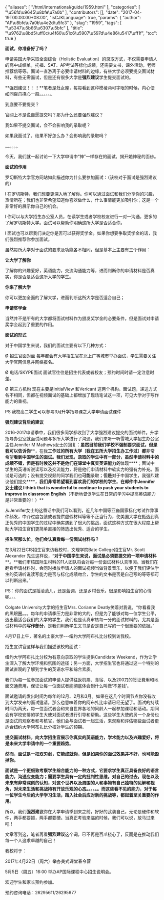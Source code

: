 {
    "aliases": [
        "/html/international/guide/1959.html"
    ],
    "categories": [
        "\u56fd\u9645\u8bfe\u7a0b"
    ],
    "contributors": [],
    "date": "2017-04-19T00:00:00+08:00",
    "isCJKLanguage": true,
    "params": {
        "author": "AP\u8bfe\u7a0b\u4e2d\u5fc3"
    },
    "slug": "1959",
    "tags": [
        "\u5347\u5b66\u6307\u5bfc"
    ],
    "title": "\u9762\u8bd5\uff0c\u4f60\u51c6\u5907\u597d\u4e86\u5417\uff1f",
    "toc": true
}


**面试，你准备好了吗？**




申请美国大学采取全面综合（Holistic Evaluation）的录取方式，不仅需要申请人的高中成绩单，托福、SAT、AP考试等标化成绩，还需要文书，课外活动，老师推荐信等等。面试一直游离于必要申请材料的边缘，有些大学必须要提交面试材料，有些无需面试，但是还有很多大学是**强烈建议**学生提交面试的。









**强烈建议！！！**笔者是处女座，每每看到这种模棱两可字眼的时候，内心便如同百爪挠心一般。。。。。。









到底要不要提交？




官网上不是说自愿提交吗？那为什么还要强烈建议？




我如果不提交面试，会不会影响我的录取呢？




如果我面试了，结果不好怎么办？会影响我的录取吗？




。。。。。。









今天，我们就一起讨论一下大学申请中“神”一样存在的面试，揭开她神秘的面纱。









**面试的作用**




罗切斯特大学官方网站如此描述你为什么要参加面试：（该校对于面试是强烈建议的）




l 在罗切斯特，我们想要更深入地了解你。你可以通过面试和我们分享你的兴趣，热情所在；我们也非常希望知道你喜欢做什么，什么事情能更加吸引你；这是一个非常好的展示你自己的机会。




l 你可以与大学招生办公室人员，在读学生或者学校校友进行一对一沟通，更多的了解罗切斯特大学。面试可以帮助你明确这所大学是否适合你。




l 面试也可以帮我们决定你是否可以获得奖学金。如果你想要争取奖学金的话，我们强烈推荐你参加面试。









虽然每所大学对于面试的要求及功能各不相同，但是基本上主要有三个作用：




**让大学了解你**




了解你的兴趣爱好，英语能力，交流沟通能力等，进而判断你的申请材料是否真实，你是否是适合这所大学的学生。




**你来了解大学**




你可以更加全面的了解大学，进而判断这所大学是否适合自己；




**申请奖学金**




当然并不是所有的大学都将面试材料作为颁发奖学金的必要条件，但是面试对申请奖学金起到了重要的作用。









**面试的形式**




对于中国学生来说，我们的面试主要有以下几种方式：




Ø 招生官面对面 每年都会有大学招生官在北上广等城市举办面试，学生需要关注大学官网信息并网络报名。




Ø 电话/SKYPE面试 面试官往往是招生代表或者校友；预约时间时请一定注意时差。




Ø 第三方机构 现在主要是InitialView 和Vericant 这两个机构。面试题，递送方式各不相同，但都在视频面试的基础上都增加了现场笔试这一项，可见大学对于写作能力的重视。




PS 我校高二学生可以参考3月升学指导课之大学申请面试课件









**强烈建议背后的建议**




2016-2017申请季中，我们很多同学都收到了大学强烈建议提交的面试邮件。升学指导办公室就面试问题与多所大学进行了沟通，我们来听一听雪城大学招生办公室主任Jennifer M Mathews女士的回复：**虽然目前我们学校****不强制要求面试****，但是我可以告诉你****，在我****工作过的所有大学（我在五所大学招生办工作过）都****非常希望****看到中国学生的面试。我们发现，****录取的学生中有一部分****，****虽然申请材料中的成绩不错，****但是有时候****这****并不是他们在课堂中真实英语能力的****体现****；面试中学生的英语听说读写以及交流能力，将是他们申请材料中软实力的强有力补充。面试是可选的；没有提交视频的同学我们也****可能****录取；****但是****对于中国学生，我强烈建议他们提交****，****我们非常希望看到喜欢我们的学校的学生****。**在邮件中Jennifer女士建议 **I think that is wonderful to continue to push your students to improve in classroom English****（不断地督促学生在日常的学习中提高英语能力是非常重要的！）**









从Jennifer女士的这番话中我们可以看到，近几年中国等亚裔国家标化考试作弊事件频发，中介过度包装或者提供虚假材料等等不正当行为，使美国大学在甄选到真正优秀的中国学生的过程中确实遇到了很大的挑战，面试这种方式在很大程度上帮助大学招生官们更简单直接的筛选出优秀、适合的学生。









**招生官那么忙，他们会认真看每一份面试材料吗？**




在3月22日CIS招生官来访我校时，文理学院Bate College招生官Mr. Scott Alexander 先生这样说，“**对于中国学生来说，面试是必须要提交的一项申请材料****。**我们审核国际生材料的11人团队将会对每一份面试材料认真审阅。当我们在翻看申请材料时，会同时播放申请人的面试视频当做背景音乐，以便于我们评估学生的英语听说读写能力是否与标化成绩吻合，学生的文书是否是自己写的等等都可以判断出来。”




PS：你的面试是摇滚范儿，还是蓝调，还是乡村音乐，很是影响招生官的心情呢。。。









Colgate University大学的招生官Mrs. Corianne Deatly笑着对我说，“你看看我的黑眼圈。。。每年的申请季压力是非常的大的，但是为了能够对每一位学生公平，选出最适合我们的大学的学生，我们也是认真审核每一分的面试材料的。尤其是面试材料中的**写作部分**，是我们判断学生文书是否是自己写的一个很重要的依据。”









4月17日上午，著名的土豪大学---纽约大学阿布扎比分校到访我校。




招生宣讲官这样与我们描述该校的面试：




纽约大学阿布扎比分校为有意向录取的学生提供Candidate Weekend，作为让学生深入了解大学环境和氛围的途径；另一方面，大学招生官也将通过这一个特别的面试直观的了解到学生的英语水平和综合素质。




我们为每一位参加面试的申请人提供往返机票、食宿、以及200刀的签证费用和地面交通费用，保证让每一位面试者能彻底体会到什么叫做‘不差钱’。




面试邀请的发出时间为每年的12月、2月和3月。如果在这几个时间节点你没有收到大学发来的面试邀请，那么也意味着你的阿布扎比申请已经无望了。面试的持续时间为两天，每一位面试者会和来自世界各地的同龄人一起参加课程和活动。期间会有学校安排的学生大使对面试者进行引导和帮助。这些学生大使的另一个身份也是面试的观察者和考核官，他们会与面试者一起生活，来观察和评估哪些面试者更适合纽约大学阿布扎比分校对学生的预期。









**提交面试材料，向大学招生官展示你真实的英语能力，学术能力以及兴趣爱好，将是未来大学申请中的一个重要趋势**。









**然而，面试是一把双刃剑，它能成就你，但是如果你的面试效果并不好，也可能毁掉你。**









**面试是一个更细致考察学生综合能力的一种方式，它要求学生真正具备良好的语言能力，沟通应变能力；需要学生具有一定的批判性思维，对自己的过去，现在以及未来有非常深刻的认知，对这个世界以及周围的人和事物有自己独特的见解和视角，对未来生活和挑战持有开放乐观的心态。。。。。。而这些看不见的能力，对于每一位学生今后的大学学习生活，踏入社会后应对新的挑战等，都起着至关重要的作用。**









所以，我们**强烈建议**你在大学申请季到来之前，好好的武装自己，无论是硬件和软件，两手都要抓，两手都要硬。当真正考验来临的时候，我们可以说，放马过来吧！









文章写到这，笔者再看**强烈建议**这个词，已不再是百爪挠心了，反而是在推动我们每一个人追求卓越的自己！









我校将于：




2017年4月22日（周六）举办美式课堂春令营




5月5日（周五）16:00 举办AP国际课程中心招生说明会。




欢迎学生和家长预约参加。




预约咨询电话：26295611/26295677



  

